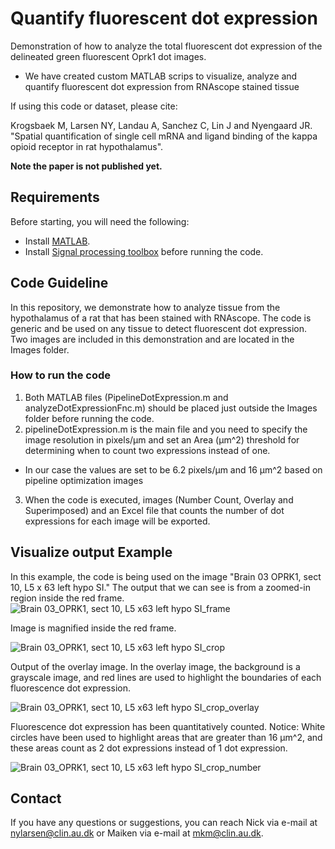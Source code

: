 # Quantify fluorescent dot expression 
Demonstration of how to analyze the total fluorescent dot expression of the delineated green fluorescent Oprk1 dot images.
- We have created custom MATLAB scrips to visualize, analyze and quantify fluorescent dot expression from RNAscope stained tissue

If using this code or dataset, please cite:

Krogsbaek M, Larsen NY, Landau A, Sanchez C, Lin J and Nyengaard JR. "Spatial quantification of single cell mRNA and ligand binding of the kappa opioid receptor in rat hypothalamus".

**Note the paper is not published yet.**

## Requirements 
Before starting, you will need the following:

- Install [MATLAB](https://www.mathworks.com/downloads/).
- Install [Signal processing toolbox](https://se.mathworks.com/products/signal.html) before running the code. 

## Code Guideline
In this repository, we demonstrate how to analyze tissue from the hypothalamus of a rat that has been stained with RNAscope.
The code is generic and be used on any tissue to detect fluorescent dot expression.
Two images are included in this demonstration and are located in the Images folder.

### How to run the code
1. Both MATLAB files (PipelineDotExpression.m and analyzeDotExpressionFnc.m) should be placed just outside the Images folder before running the code.
2. pipelineDotExpression.m is the main file and you need to specify the image resolution in pixels/µm and set an Area (µm^2) threshold for determining when to count two expressions instead of one.
  - In our case the values are set to be 6.2 pixels/µm and 16 µm^2 based on pipeline optimization images
3. When the code is executed, images (Number Count, Overlay and Superimposed) and an Excel file that counts the number of dot expressions for each image will be exported.

## Visualize output Example
In this example, the code is being used on the image "Brain 03 OPRK1, sect 10, L5 x 63 left hypo SI." 
The output that we can see is from a zoomed-in region inside the red frame.
![Brain 03_OPRK1, sect 10, L5 x63 left hypo SI_frame](https://user-images.githubusercontent.com/70948370/178108437-d929f0c7-44a9-4e66-afda-ecac4c60a429.jpg)


Image is magnified inside the red frame.

![Brain 03_OPRK1, sect 10, L5 x63 left hypo SI_crop](https://user-images.githubusercontent.com/70948370/178103656-6c2a635a-7cc3-4cbb-b9f8-5621f90aed5f.png)

Output of the overlay image. 
In the overlay image, the background is a grayscale image, and red lines are used to highlight the boundaries of each fluorescence dot expression.

![Brain 03_OPRK1, sect 10, L5 x63 left hypo SI_crop_overlay](https://user-images.githubusercontent.com/70948370/178103662-d6172ad2-4e65-4d27-a303-9a5987d291df.png)

Fluorescence dot expression has been quantitatively counted.
Notice: White circles have been used to highlight areas that are greater than 16 µm^2, and these areas count as 2 dot expressions instead of 1 dot expression.

![Brain 03_OPRK1, sect 10, L5 x63 left hypo SI_crop_number](https://user-images.githubusercontent.com/70948370/178103658-9b12c4fb-bfc6-4d40-8c2f-386e06994ac7.png)

## Contact
If you have any questions or suggestions, you can reach Nick via e-mail at nylarsen@clin.au.dk or Maiken via e-mail at mkm@clin.au.dk.
